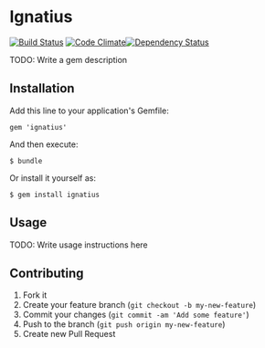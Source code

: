 # Ignatius

[![Build
Status](https://secure.travis-ci.org/brunohenrique/ignatius.png?branch=dev)](https://travis-ci.org/brunohenrique/ignatius)  [![Code Climate](https://codeclimate.com/badge.png)](https://codeclimate.com/github/brunohenrique/ignatius)[![Dependency Status](https://gemnasium.com/brunohenrique/ignatius.png)](https://gemnasium.com/brunohenrique/ignatius)

TODO: Write a gem description

## Installation

Add this line to your application's Gemfile:

    gem 'ignatius'

And then execute:

    $ bundle

Or install it yourself as:

    $ gem install ignatius

## Usage

TODO: Write usage instructions here

## Contributing

1. Fork it
2. Create your feature branch (`git checkout -b my-new-feature`)
3. Commit your changes (`git commit -am 'Add some feature'`)
4. Push to the branch (`git push origin my-new-feature`)
5. Create new Pull Request
